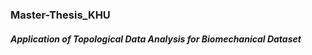 ### Master-Thesis_KHU  


#### _Application of Topological Data Analysis for Biomechanical Dataset_

